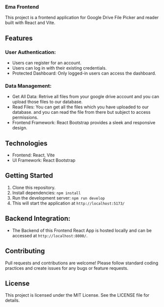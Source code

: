 ### Ema Frontend

This project is a frontend application for Google Drive File Picker and reader built with React and Vite.

## Features

### User Authentication:

- Users can register for an account.
- Users can log in with their existing credentials.
- Protected Dashboard: Only logged-in users can access the dashboard.

### Data Management:

- Get All Data: Retrive all files from your google drive account and you can upload those files to our database.
- Read Files: You can get all the files which you have uploaded to our database. and you can read the file from there but subject to access permissions.
- Frontend Framework: React Bootstrap provides a sleek and responsive design.

## Technologies

- Frontend: React, Vite
- UI Framework: React Bootstrap

## Getting Started

1. Clone this repository.
2. Install dependencies: `npm install`
3. Run the development server: `npm run develop`
4. This will start the application at `http://localhost:5173/`

## Backend Integration:

- The Backend of this Frontend React App is hosted locally and can be accessed at `http://localhost:8000/`.

## Contributing

Pull requests and contributions are welcome! Please follow standard coding practices and create issues for any bugs or feature requests.

## License

This project is licensed under the MIT License. See the LICENSE file for details.

